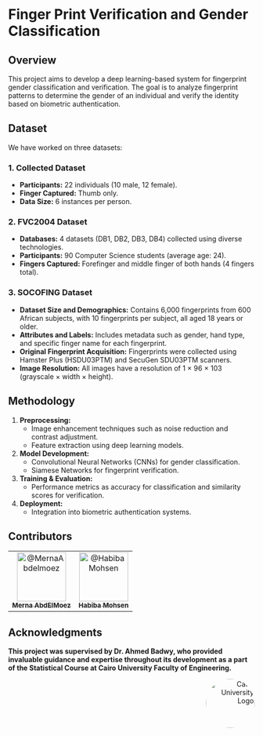 # Finger Print Verification and Gender Classification

## Overview
This project aims to develop a deep learning-based system for fingerprint gender classification and verification. The goal is to analyze fingerprint patterns to determine the gender of an individual and verify the identity based on biometric authentication.

## Dataset
We have worked on three datasets:

### 1. Collected Dataset
- **Participants:** 22 individuals (10 male, 12 female).
- **Finger Captured:** Thumb only.
- **Data Size:** 6 instances per person.

### 2. FVC2004 Dataset
- **Databases:** 4 datasets (DB1, DB2, DB3, DB4) collected using diverse technologies.
- **Participants:** 90 Computer Science students (average age: 24).
- **Fingers Captured:** Forefinger and middle finger of both hands (4 fingers total).

### 3. SOCOFING Dataset
- **Dataset Size and Demographics:** Contains 6,000 fingerprints from 600 African subjects, with 10 fingerprints per subject, all aged 18 years or older.
- **Attributes and Labels:** Includes metadata such as gender, hand type, and specific finger name for each fingerprint.
- **Original Fingerprint Acquisition:** Fingerprints were collected using Hamster Plus (HSDU03PTM) and SecuGen SDU03PTM scanners.
- **Image Resolution:** All images have a resolution of 1 × 96 × 103 (grayscale × width × height).

## Methodology
1. **Preprocessing:**
   - Image enhancement techniques such as noise reduction and contrast adjustment.
   - Feature extraction using deep learning models.
2. **Model Development:**
   - Convolutional Neural Networks (CNNs) for gender classification.
   - Siamese Networks for fingerprint verification.
3. **Training & Evaluation:**
   - Performance metrics as accuracy for classification and similarity scores for verification.
4. **Deployment:**
   - Integration into biometric authentication systems.

## Contributors <a name = "Contributors"></a>
<table>
  <tr>
    <td align="center">
      <a href="https://github.com/merna-abdelmoez">
        <img src="https://github.com/merna-abdelmoez.png" width="100px" alt="@MernaAbdelmoez">
        <br>
        <sub><b>Merna AbdElMoez</b></sub>
      </a>
    </td>
    <td align="center">
      <a href="https://github.com/Habiba-Mohsen">
        <img src="https://github.com/Habiba-Mohsen.png" width="100px" alt="@HabibaMohsen">
        <br>
        <sub><b>Habiba Mohsen</b></sub>
      </a>
    </td>
  </tr>
</table>


## Acknowledgments
**This project was supervised by Dr. Ahmed Badwy, who provided invaluable guidance and expertise throughout its development as a part of the Statistical Course at Cairo University Faculty of Engineering.**


<div style="text-align: right">
    <img src="https://imgur.com/Wk4nR0m.png" alt="Cairo University Logo" width="100" style="border-radius: 50%;"/>
</div>


